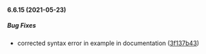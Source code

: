 #### 6.6.15 (2021-05-23)

##### Bug Fixes

*  corrected syntax error in example in documentation ([3f137b43](https://github.com/IgorSzyporyn/storybook-facelift/commit/3f137b43acac5276ea5207efb26f4d90d58ad49a))

